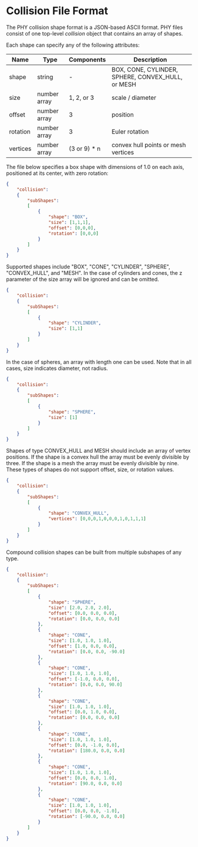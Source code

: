 # Collision File Format ##
The PHY collision shape format is a JSON-based ASCII format. PHY files consist of one top-level *collision* object that contains an array of shapes.

Each shape can specify any of the following attributes:

| Name | Type | Components | Description |
|---|---|---| --- |
| shape | string | - | BOX, CONE, CYLINDER, SPHERE, CONVEX_HULL, or MESH |
| size | number array | 1, 2, or 3 | scale / diameter |
| offset | number array | 3 | position |
| rotation | number array | 3 | Euler rotation | 
| vertices | number array | (3 or 9) * n | convex hull points or mesh vertices |

The file below specifies a box shape with dimensions of 1.0 on each axis, positioned at its center, with zero rotation:
```json
{
    "collision":
    {
        "subShapes":
        [
            {
                "shape": "BOX",
                "size": [1,1,1],
                "offset": [0,0,0],
                "rotation": [0,0,0]
            }
        ]
    }
}
```
Supported shapes include "BOX", "CONE", "CYLINDER", "SPHERE", "CONVEX_HULL", and "MESH". In the case of cylinders and cones, the z parameter of the size array will be ignored and can be omitted.
```json
{
    "collision":
    {
        "subShapes":
        [
            {
                "shape": "CYLINDER",
                "size": [1,1]
            }
        ]
    }
}
```
In the case of spheres, an array with length one can be used. Note that in all cases, size indicates diameter, not radius.
```json
{
    "collision":
    {
        "subShapes":
        [
            {
                "shape": "SPHERE",
                "size": [1]
            }
        ]
    }
}
```

Shapes of type CONVEX_HULL and MESH should include an array of vertex positions. If the shape is a convex hull the array must be evenly divisible by three. If the shape is a mesh the array must be evenly divisible by nine. These types of shapes do not support offset, size, or rotation values.
```json
{
    "collision":
    {
        "subShapes":
        [
            {
                "shape": "CONVEX_HULL",
                "vertices": [0,0,0,1,0,0,0,1,0,1,1,1]
            }
        ]
    }
}
```
Compound collision shapes can be built from multiple subshapes of any type.
```json
{
	"collision":
	{
		"subShapes":
		[
			{
				"shape": "SPHERE",
				"size": [2.0, 2.0, 2.0],
				"offset": [0.0, 0.0, 0.0],
				"rotation": [0.0, 0.0, 0.0]
			},
			{
				"shape": "CONE",
				"size": [1.0, 1.0, 1.0],
				"offset": [1.0, 0.0, 0.0],
				"rotation": [0.0, 0.0, -90.0]
			},
			{
				"shape": "CONE",
				"size": [1.0, 1.0, 1.0],
				"offset": [-1.0, 0.0, 0.0],
				"rotation": [0.0, 0.0, 90.0]
			},
			{
				"shape": "CONE",
				"size": [1.0, 1.0, 1.0],
				"offset": [0.0, 1.0, 0.0],
				"rotation": [0.0, 0.0, 0.0]
			},
			{
				"shape": "CONE",
				"size": [1.0, 1.0, 1.0],
				"offset": [0.0, -1.0, 0.0],
				"rotation": [180.0, 0.0, 0.0]
			},
			{
				"shape": "CONE",
				"size": [1.0, 1.0, 1.0],
				"offset": [0.0, 0.0, 1.0],
				"rotation": [90.0, 0.0, 0.0]
			},
			{
				"shape": "CONE",
				"size": [1.0, 1.0, 1.0],
				"offset": [0.0, 0.0, -1.0],
				"rotation": [-90.0, 0.0, 0.0]
			}
		]
	}
}
```
